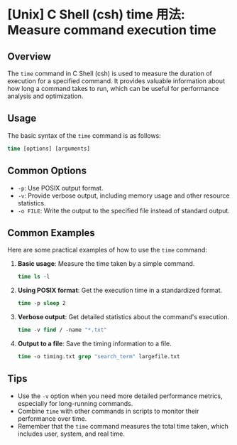 # [Unix] C Shell (csh) time 用法: Measure command execution time

## Overview
The `time` command in C Shell (csh) is used to measure the duration of execution for a specified command. It provides valuable information about how long a command takes to run, which can be useful for performance analysis and optimization.

## Usage
The basic syntax of the `time` command is as follows:

```csh
time [options] [arguments]
```

## Common Options
- `-p`: Use POSIX output format.
- `-v`: Provide verbose output, including memory usage and other resource statistics.
- `-o FILE`: Write the output to the specified file instead of standard output.

## Common Examples
Here are some practical examples of how to use the `time` command:

1. **Basic usage**: Measure the time taken by a simple command.
   ```csh
   time ls -l
   ```

2. **Using POSIX format**: Get the execution time in a standardized format.
   ```csh
   time -p sleep 2
   ```

3. **Verbose output**: Get detailed statistics about the command's execution.
   ```csh
   time -v find / -name "*.txt"
   ```

4. **Output to a file**: Save the timing information to a file.
   ```csh
   time -o timing.txt grep "search_term" largefile.txt
   ```

## Tips
- Use the `-v` option when you need more detailed performance metrics, especially for long-running commands.
- Combine `time` with other commands in scripts to monitor their performance over time.
- Remember that the `time` command measures the total time taken, which includes user, system, and real time.